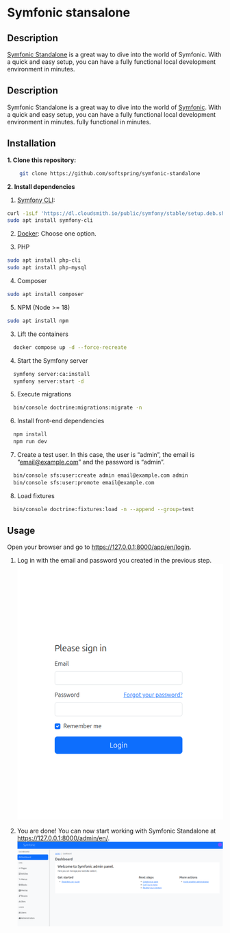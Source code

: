 # Symfonic stansalone

## Description
[Symfonic Standalone](https://github.com/softspring/symfonic-standalone) is a great way to dive into the world of Symfonic. With a quick and easy setup, you can have a fully functional local development environment in minutes.


## Description

Symfonic Standalone is a great way to dive into the world of [Symfonic](https://github.com/softspring/symfonic). With a
quick and easy setup, you can have a fully functional local development environment in minutes.
fully functional in minutes.

## Installation

**1. Clone this repository:**

```bash
    git clone https://github.com/softspring/symfonic-standalone
```

**2. Install dependencies**

1. [Symfony CLI](https://symfony.com/download):

```bash
curl -1sLf 'https://dl.cloudsmith.io/public/symfony/stable/setup.deb.sh' | sudo -E bash
sudo apt install symfony-cli
```

2. [Docker](https://docs.docker.com/get-docker/):
   Choose one option.

3. PHP

```bash
sudo apt install php-cli 
sudo apt install php-mysql
```

4. Composer

```bash
sudo apt install composer
```

5. NPM
   (Node >= 18)

```bash
sudo apt install npm
```

3. Lift the containers

```bash
  docker compose up -d --force-recreate
```

4. Start the Symfony server

```bash
  symfony server:ca:install
  symfony server:start -d
```

5. Execute migrations

```bash
  bin/console doctrine:migrations:migrate -n
```

6. Install front-end dependencies

```bash
  npm install
  npm run dev
```

7. Create a test user. In this case, the user is “admin”, the email is “email@example.com” and the password is “admin”.

```bash
  bin/console sfs:user:create admin email@example.com admin
  bin/console sfs:user:promote email@example.com 
```

8. Load fixtures

```bash
  bin/console doctrine:fixtures:load -n --append --group=test
```

## Usage

Open your browser and go to https://127.0.0.1:8000/app/en/login.

1. Log in with the email and password you created in the previous step.
![login.png](.files/login.png)

2. You are done! You can now start working with Symfonic Standalone at https://127.0.0.1:8000/admin/en/.
![dashboard.png](.files/dashboard.png)

